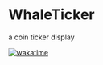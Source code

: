 # WhaleTicker
a coin ticker display

[![wakatime](https://wakatime.com/badge/user/e1190e75-2c88-4f25-96e6-08b78a9876a7/project/54b25b22-55a2-41cd-88d1-dd2bdb63310a.svg)](https://wakatime.com/badge/user/e1190e75-2c88-4f25-96e6-08b78a9876a7/project/54b25b22-55a2-41cd-88d1-dd2bdb63310a)
